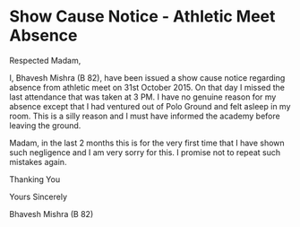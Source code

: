 # Show Cause Notice - Athletic Meet Absence

Respected Madam,

  

I, Bhavesh Mishra (B 82), have been issued a show cause notice regarding absence from athletic meet on 31st October 2015. On that day I missed the last attendance that was taken at 3 PM. I have no genuine reason for my absence except that I had ventured out of Polo Ground and felt asleep in my room. This is a silly reason and I must have informed the academy before leaving the ground. 

  

Madam, in the last 2 months this is for the very first time that I have shown such negligence and I am very sorry for this. I promise not to repeat such mistakes again.

  

Thanking You

  

Yours Sincerely

Bhavesh Mishra (B 82)